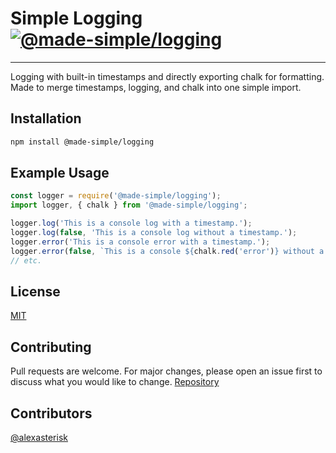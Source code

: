 # Simple Logging [![@made-simple/logging](https://github.com/npm-made-simple/logging/actions/workflows/publish.yml/badge.svg)](https://github.com/npm-made-simple/logging/actions/workflows/publish.yml)

---

Logging with built-in timestamps and directly exporting chalk for formatting. Made to merge timestamps, logging, and chalk into one simple import.

## Installation

```bash
npm install @made-simple/logging
```

## Example Usage

```typescript
const logger = require('@made-simple/logging');
import logger, { chalk } from '@made-simple/logging';

logger.log('This is a console log with a timestamp.');
logger.log(false, 'This is a console log without a timestamp.');
logger.error('This is a console error with a timestamp.');
logger.error(false, `This is a console ${chalk.red('error')} without a timestamp and red text.`);
// etc.
```

## License

[MIT](https://choosealicense.com/licenses/mit/)

## Contributing

Pull requests are welcome. For major changes, please open an issue first to discuss what you would like to change. [Repository](https://github.cmo/npm-made-simple/logging)

## Contributors

[@alexasterisk](https://github.com/alexasterisk)
